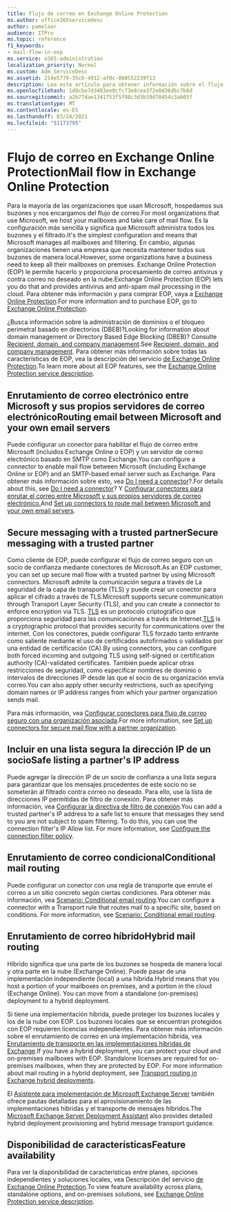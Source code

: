 ```yaml
---
title: Flujo de correo en Exchange Online Protection
ms.author: office365servicedesc
author: pamelaar
audience: ITPro
ms.topic: reference
f1_keywords:
- mail-flow-in-eop
ms.service: o365-administration
localization_priority: Normal
ms.custom: Adm_ServiceDesc
ms.assetid: 214e5779-35c6-4912-af0c-8b0552239f13
description: Lea este artículo para obtener información sobre el flujo de correo en Microsoft Exchange Online Protection (EOP).
ms.openlocfilehash: 1d8cbe7d3483ee0cfc73e8cea372e0d36dbc7b6d
ms.sourcegitcommit: a2b77dae1341753f5f98c3d3b39d70454c3ab05f
ms.translationtype: MT
ms.contentlocale: es-ES
ms.lasthandoff: 03/24/2021
ms.locfileid: "51173795"
---
```

# <a name="mail-flow-in-exchange-online-protection"></a><span data-ttu-id="0686c-103">Flujo de correo en Exchange Online Protection</span><span class="sxs-lookup"><span data-stu-id="0686c-103">Mail flow in Exchange Online Protection</span></span>

<span data-ttu-id="0686c-104">Para la mayoría de las organizaciones que usan Microsoft, hospedamos sus buzones y nos encargamos del flujo de correo.</span><span class="sxs-lookup"><span data-stu-id="0686c-104">For most organizations that use Microsoft, we host your mailboxes and take care of mail flow.</span></span> <span data-ttu-id="0686c-105">Es la configuración más sencilla y significa que Microsoft administra todos los buzones y el filtrado.</span><span class="sxs-lookup"><span data-stu-id="0686c-105">It's the simplest configuration and means that Microsoft manages all mailboxes and filtering.</span></span> <span data-ttu-id="0686c-106">En cambio, algunas organizaciones tienen una empresa que necesita mantener todos sus buzones de manera local.</span><span class="sxs-lookup"><span data-stu-id="0686c-106">However, some organizations have a business need to keep all their mailboxes on premises.</span></span> <span data-ttu-id="0686c-107">Exchange Online Protection (EOP) le permite hacerlo y proporciona procesamiento de correo antivirus y contra correo no deseado en la nube.</span><span class="sxs-lookup"><span data-stu-id="0686c-107">Exchange Online Protection (EOP) lets you do that and provides antivirus and anti-spam mail processing in the cloud.</span></span> <span data-ttu-id="0686c-108">Para obtener más información y para comprar EOP, vaya a [Exchange Online Protection](https://products.office.com/exchange/exchange-email-security-spam-protection).</span><span class="sxs-lookup"><span data-stu-id="0686c-108">For more information and to purchase EOP, go to [Exchange Online Protection](https://products.office.com/exchange/exchange-email-security-spam-protection).</span></span>
  
<span data-ttu-id="0686c-109">¿Busca información sobre la administración de dominios o el bloqueo perimetral basado en directorios (DBEB)?</span><span class="sxs-lookup"><span data-stu-id="0686c-109">Looking for information about domain management or Directory Based Edge Blocking (DBEB)?</span></span> <span data-ttu-id="0686c-110">Consulte [Recipient, domain, and company management](recipient-domain-and-company-management.md).</span><span class="sxs-lookup"><span data-stu-id="0686c-110">See [Recipient, domain, and company management](recipient-domain-and-company-management.md).</span></span> <span data-ttu-id="0686c-111">Para obtener más información sobre todas las características de EOP, vea la descripción del servicio [de Exchange Online Protection](exchange-online-protection-service-description.md).</span><span class="sxs-lookup"><span data-stu-id="0686c-111">To learn more about all EOP features, see the [Exchange Online Protection service description](exchange-online-protection-service-description.md).</span></span>
  
## <a name="routing-email-between-microsoft-and-your-own-email-servers"></a><span data-ttu-id="0686c-112">Enrutamiento de correo electrónico entre Microsoft y sus propios servidores de correo electrónico</span><span class="sxs-lookup"><span data-stu-id="0686c-112">Routing email between Microsoft and your own email servers</span></span>

<span data-ttu-id="0686c-113">Puede configurar un conector para habilitar el flujo de correo entre Microsoft (incluidos Exchange Online o EOP) y un servidor de correo electrónico basado en SMTP como Exchange.</span><span class="sxs-lookup"><span data-stu-id="0686c-113">You can configure a connector to enable mail flow between Microsoft (including Exchange Online or EOP) and an SMTP-based email server such as Exchange.</span></span> <span data-ttu-id="0686c-114">Para obtener más información sobre esto, vea [Do I need a connector](/exchange/mail-flow-best-practices/use-connectors-to-configure-mail-flow/do-i-need-to-create-a-connector)?.</span><span class="sxs-lookup"><span data-stu-id="0686c-114">For details about this, see [Do I need a connector](/exchange/mail-flow-best-practices/use-connectors-to-configure-mail-flow/do-i-need-to-create-a-connector)?</span></span> <span data-ttu-id="0686c-115">Y [Configurar conectores para enrutar el correo entre Microsoft y sus propios servidores de correo electrónico.](/exchange/mail-flow-best-practices/use-connectors-to-configure-mail-flow/set-up-connectors-to-route-mail)</span><span class="sxs-lookup"><span data-stu-id="0686c-115">And [Set up connectors to route mail between Microsoft and your own email servers](/exchange/mail-flow-best-practices/use-connectors-to-configure-mail-flow/set-up-connectors-to-route-mail).</span></span>
  
## <a name="secure-messaging-with-a-trusted-partner"></a><span data-ttu-id="0686c-116">Secure messaging with a trusted partner</span><span class="sxs-lookup"><span data-stu-id="0686c-116">Secure messaging with a trusted partner</span></span>

<span data-ttu-id="0686c-117">Como cliente de EOP, puede configurar el flujo de correo seguro con un socio de confianza mediante conectores de Microsoft.</span><span class="sxs-lookup"><span data-stu-id="0686c-117">As an EOP customer, you can set up secure mail flow with a trusted partner by using Microsoft connectors.</span></span> <span data-ttu-id="0686c-118">Microsoft admite la comunicación segura a través de La seguridad de la capa de transporte (TLS) y puede crear un conector para aplicar el cifrado a través de TLS.</span><span class="sxs-lookup"><span data-stu-id="0686c-118">Microsoft supports secure communication through Transport Layer Security (TLS), and you can create a connector to enforce encryption via TLS.</span></span> <span data-ttu-id="0686c-119">[TLS](/microsoft-365/compliance/exchange-online-uses-tls-to-secure-email-connections) es un protocolo criptográfico que proporciona seguridad para las comunicaciones a través de Internet.</span><span class="sxs-lookup"><span data-stu-id="0686c-119">[TLS](/microsoft-365/compliance/exchange-online-uses-tls-to-secure-email-connections) is a cryptographic protocol that provides security for communications over the internet.</span></span> <span data-ttu-id="0686c-120">Con los conectores, puede configurar TLS forzado tanto entrante como saliente mediante el uso de certificados autofirmados o validados por una entidad de certificación (CA).</span><span class="sxs-lookup"><span data-stu-id="0686c-120">By using connectors, you can configure both forced incoming and outgoing TLS using self-signed or certification authority (CA)-validated certificates.</span></span> <span data-ttu-id="0686c-121">También puede aplicar otras restricciones de seguridad, como especificar nombres de dominio o intervalos de direcciones IP desde las que el socio de su organización envía correo.</span><span class="sxs-lookup"><span data-stu-id="0686c-121">You can also apply other security restrictions, such as specifying domain names or IP address ranges from which your partner organization sends mail.</span></span> 
  
<span data-ttu-id="0686c-122">Para más información, vea [Configurar conectores para flujo de correo seguro con una organización asociada](/exchange/mail-flow-best-practices/use-connectors-to-configure-mail-flow/set-up-connectors-for-secure-mail-flow-with-a-partner).</span><span class="sxs-lookup"><span data-stu-id="0686c-122">For more information, see [Set up connectors for secure mail flow with a partner organization](/exchange/mail-flow-best-practices/use-connectors-to-configure-mail-flow/set-up-connectors-for-secure-mail-flow-with-a-partner).</span></span>
  
## <a name="safe-listing-a-partners-ip-address"></a><span data-ttu-id="0686c-123">Incluir en una lista segura la dirección IP de un socio</span><span class="sxs-lookup"><span data-stu-id="0686c-123">Safe listing a partner's IP address</span></span>

<span data-ttu-id="0686c-p105">Puede agregar la dirección IP de un socio de confianza a una lista segura para garantizar que los mensajes procedentes de este socio no se someterán al filtrado contra correo no deseado. Para ello, use la lista de direcciones IP permitidas de filtro de conexión. Para obtener más información, vea [Configurar la directiva de filtro de conexión](/microsoft-365/security/office-365-security/configure-the-connection-filter-policy).</span><span class="sxs-lookup"><span data-stu-id="0686c-p105">You can add a trusted partner's IP address to a safe list to ensure that messages they send to you are not subject to spam filtering. To do this, you can use the connection filter's IP Allow list. For more information, see [Configure the connection filter policy](/microsoft-365/security/office-365-security/configure-the-connection-filter-policy).</span></span>
  
## <a name="conditional-mail-routing"></a><span data-ttu-id="0686c-127">Enrutamiento de correo condicional</span><span class="sxs-lookup"><span data-stu-id="0686c-127">Conditional mail routing</span></span>

<span data-ttu-id="0686c-p106">Puede configurar un conector con una regla de transporte que enrute el correo a un sitio concreto según ciertas condiciones. Para obtener más información, vea [Scenario: Conditional email routing](/exchange/mail-flow-best-practices/use-connectors-to-configure-mail-flow/conditional-mail-routing).</span><span class="sxs-lookup"><span data-stu-id="0686c-p106">You can configure a connector with a Transport rule that routes mail to a specific site, based on conditions. For more information, see [Scenario: Conditional email routing](/exchange/mail-flow-best-practices/use-connectors-to-configure-mail-flow/conditional-mail-routing).</span></span>
  
## <a name="hybrid-mail-routing"></a><span data-ttu-id="0686c-130">Enrutamiento de correo híbrido</span><span class="sxs-lookup"><span data-stu-id="0686c-130">Hybrid mail routing</span></span>

<span data-ttu-id="0686c-p107">Híbrido significa que una parte de los buzones se hospeda de manera local y otra parte en la nube (Exchange Online). Puede pasar de una implementación independiente (local) a una híbrida.</span><span class="sxs-lookup"><span data-stu-id="0686c-p107">Hybrid means that you host a portion of your mailboxes on premises, and a portion in the cloud (Exchange Online). You can move from a standalone (on-premises) deployment to a hybrid deployment.</span></span>
  
<span data-ttu-id="0686c-p108">Si tiene una implementación híbrida, puede proteger los buzones locales y los de la nube con EOP. Los buzones locales que se encuentran protegidos con EOP requieren licencias independientes. Para obtener más información sobre el enrutamiento de correo en una implementación híbrida, vea [Enrutamiento de transporte en las implementaciones híbridas de Exchange](/exchange/transport-routing).</span><span class="sxs-lookup"><span data-stu-id="0686c-p108">If you have a hybrid deployment, you can protect your cloud and on-premises mailboxes with EOP. Standalone licenses are required for on-premises mailboxes, when they are protected by EOP. For more information about mail routing in a hybrid deployment, see [Transport routing in Exchange hybrid deployments](/exchange/transport-routing).</span></span>
  
<span data-ttu-id="0686c-136">El [Asistente para implementación de Microsoft Exchange Server](/exchange/exchange-deployment-assistant) también ofrece pautas detalladas para el aprovisionamiento de las implementaciones híbridas y el transporte de mensajes híbridos.</span><span class="sxs-lookup"><span data-stu-id="0686c-136">The [Microsoft Exchange Server Deployment Assistant](/exchange/exchange-deployment-assistant) also provides detailed hybrid deployment provisioning and hybrid message transport guidance.</span></span> 
  
## <a name="feature-availability"></a><span data-ttu-id="0686c-137">Disponibilidad de características</span><span class="sxs-lookup"><span data-stu-id="0686c-137">Feature availability</span></span>

<span data-ttu-id="0686c-138">Para ver la disponibilidad de características entre planes, opciones independientes y soluciones locales, vea Descripción del servicio [de Exchange Online Protection](exchange-online-protection-service-description.md).</span><span class="sxs-lookup"><span data-stu-id="0686c-138">To view feature availability across plans, standalone options, and on-premises solutions, see [Exchange Online Protection service description](exchange-online-protection-service-description.md).</span></span>